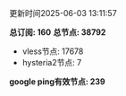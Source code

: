 更新时间2025-06-03 13:11:57

**总订阅: 160**
**总节点: 38792**
- vless节点: 17678
- hysteria2节点: 7

**google ping有效节点: 239**

